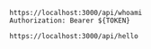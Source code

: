 ```http
https://localhost:3000/api/whoami
Authorization: Bearer ${TOKEN}
```

```http
https://localhost:3000/api/hello
```
